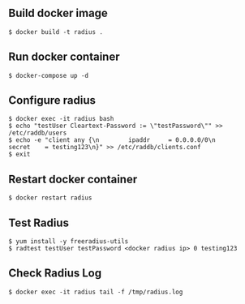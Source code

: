 ## Build docker image
    $ docker build -t radius .

## Run docker container
    $ docker-compose up -d

## Configure radius
    $ docker exec -it radius bash
    $ echo "testUser Cleartext-Password := \"testPassword\"" >> /etc/raddb/users 
    $ echo -e "client any {\n        ipaddr     = 0.0.0.0/0\n        secret    = testing123\n}" >> /etc/raddb/clients.conf
    $ exit

##  Restart docker container
    $ docker restart radius 

## Test Radius
    $ yum install -y freeradius-utils
    $ radtest testUser testPassword <docker radius ip> 0 testing123

## Check Radius Log
    $ docker exec -it radius tail -f /tmp/radius.log
